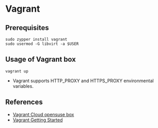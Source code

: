 # Vagrant

## Prerequisites 

```
sudo zypper install vagrant
sudo usermod -G libvirt -a $USER
```
## Usage of Vagrant box
```
vagrant up

```
* Vagrant supports HTTP_PROXY and HTTPS_PROXY environmental variables.

## References
- [Vagrant Cloud opensuse box](https://app.vagrantup.com/opensuse/boxes/openSUSE-15.0-x86_64)
- [Vagrant Getting Started](https://www.vagrantup.com/intro/getting-started/index.html)
